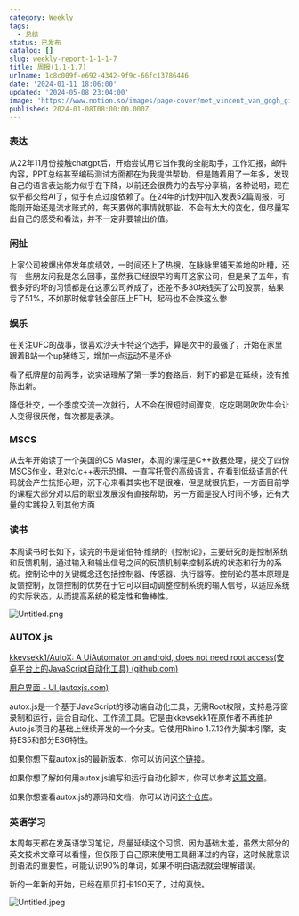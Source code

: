 ```yaml
---
category: Weekly
tags:
  - 总结
status: 已发布
catalog: []
slug: weekly-report-1-1-1-7
title: 周报(1.1-1.7)
urlname: 1c8c009f-e692-4342-9f9c-66fc13786446
date: '2024-01-11 18:06:00'
updated: '2024-05-08 23:04:00'
image: 'https://www.notion.so/images/page-cover/met_vincent_van_gogh_ginoux.jpg'
published: 2024-01-08T08:00:00.000Z
---
```


### 表达


从22年11月份接触chatgpt后，开始尝试用它当作我的全能助手，工作汇报，邮件内容，PPT总结甚至编码测试方面都在为我提供帮助，但是随着用了一年多，发现自己的语言表达能力似乎在下降，以前还会很费力的去写分享稿，各种说明，现在似乎都交给AI了，似乎有点过度依赖了。在24年的计划中加入发表52篇周报，可能刚开始还是流水账式的，每天要做的事情就那些，不会有太大的变化，但尽量写出自己的感受和看法，并不一定非要输出价值。


### 闲扯


上家公司被爆出停发年度绩效，一时间还上了热搜，在脉脉里铺天盖地的吐槽，还有一些朋友问我是怎么回事，虽然我已经很早的离开这家公司，但是呆了五年，有很多好的坏的习惯都是在这家公司养成了，还差不多30块钱买了公司股票，结果亏了51%，不如那时候拿钱全部压上ETH，起码也不会跌这么惨


### 娱乐


在关注UFC的战事，很喜欢沙夫卡特这个选手，算是次中的最强了，开始在家里跟着B站一个up猪练习，增加一点运动不是坏处


看了纸牌屋的前两季，说实话理解了第一季的套路后，剩下的都是在延续，没有推陈出新。


降低社交，一个季度交流一次就行，人不会在很短时间骤变，吃吃喝喝吹吹牛会让人变得很厌倦，每次都是表演。


### MSCS


从去年开始读了一个美国的CS Master，本周的课程是C++数据处理，提交了四份MSCS作业，我对c/c++表示恐惧，一直写托管的高级语言，在看到低级语言的代码就会产生抗拒心理，沉下心来看其实也不是很难，但是就很抗拒，一方面目前学的课程大部分对以后的职业发展没有直接帮助，另一方面是投入时间不够，还有大量的实践投入到其他方面


### 读书


本周读书时长如下，读完的书是诺伯特·维纳的《控制论》，主要研究的是控制系统和反馈机制，通过输入和输出信号之间的反馈机制来控制系统的状态和行为的系统。控制论中的关键概念还包括控制器、传感器、执行器等。控制论的基本原理是反馈控制，反馈控制的优势在于它可以自动调整控制系统的输入信号，以适应系统的实际状态，从而提高系统的稳定性和鲁棒性。


![Untitled.png](https://prod-files-secure.s3.us-west-2.amazonaws.com/5d24fe63-e567-4804-86f9-9fdc62e13082/4d744901-b410-4924-8554-36cce6e9aab7/Untitled.png?X-Amz-Algorithm=AWS4-HMAC-SHA256&X-Amz-Content-Sha256=UNSIGNED-PAYLOAD&X-Amz-Credential=ASIAZI2LB466YKAY2Z55%2F20250325%2Fus-west-2%2Fs3%2Faws4_request&X-Amz-Date=20250325T213417Z&X-Amz-Expires=3600&X-Amz-Security-Token=IQoJb3JpZ2luX2VjELX%2F%2F%2F%2F%2F%2F%2F%2F%2F%2FwEaCXVzLXdlc3QtMiJHMEUCIADCvoIQuBYvW%2B%2Fm25MNwCHu%2BajZ5WetQzhaJXrrcDEAAiEA891HpRMSmCAcKsV5kq0ah7nfllapUegSSKIXfN9fqYYq%2FwMIHRAAGgw2Mzc0MjMxODM4MDUiDPO8Vaz9wZRdZoKvOCrcA4SX8aF2lVrh31GfggD8Dnro1Bc18o3zhlqS9k%2FA0DR8oHem8i%2FqrimJCGhtPS784tkCsn2sXQAX6krOPyNfjMicGpaljvr5HeyQ%2B4CsxtfSwhL0oB4pSxYSvACgKT77fa0rlhrc%2FdGGusOj5eQsfbYsLvI7ZMmIo60zZ2ec3fCc9gAWoDGzyRVo61eTgSFTuA9ABnb4UgHvJ9kPcF5MkbalH%2Bu1NcZ%2B%2FmoRn5mSmANO2NwC2F8bc24Nummz%2FWmO8hs2PqsVtq4fkhZPiPo72WuRP2201a4VCp%2FK%2Bwytb425B436KSLEWOs%2FjxC57RZpPsvFBorM5WOt7Ockm8jZACzSZCH9G3%2BXB4nZZc9rGiVopNCuCb8NzcgJQk%2BHLytDXSiB%2BXxMhiWq%2FM5C5mr2ElDdw0W7TCcrwYVtXyWoeBqpjQldxZEE5K%2Bo7RWwo7zLEwrl1qEDA2VXOiNEty1hRNcSqfHLJagZJq%2BP7YjBBghox%2BfDgiatZsy%2BTIHwrdOAROxPGv3%2Bjy%2FtrBh2f8GUUI0noUT1nobL3tG0EmoTU9pL1l2psxew8h2KkickRigdB5RiePcWRV0xyDQWIGve3JHmlgdk1SqRaI6UeD2MTGgWkiYzcX6oV6z3%2BL%2BYMOmgjL8GOqUBWaCLpKVakAHfOwT6QNjJM1OzZTDhIzdExa2qV6abtYFcmZWTjY9ulmmAZjjxyulb4GauLYvswcfIboHdXNxym5DCL0CKNA7lznZIrM4DVUSD%2BJ5U7gKGFpwrsfFdeflBfQA2T%2BzRfjCkf%2BjlsMcF9UzyWPbTKhyTTD6FWngnW9W9RyfwZ1I0DYHrkrBs7iAsqLrtDY83Zq1df5Qk7%2FiYbMwpPnyI&X-Amz-Signature=1aab0d940b139f4e6d9a25e93b161aaf27b9a708290525afe25fa869cb18487f&X-Amz-SignedHeaders=host&x-id=GetObject)


### AUTOX.js


[kkevsekk1/AutoX: A UiAutomator on android, does not need root access(安卓平台上的JavaScript自动化工具) (github.com)](https://github.com/kkevsekk1/AutoX)


[用户界面 - UI (autoxjs.com)](http://doc.autoxjs.com/#/ui)


autox.js是一个基于JavaScript的移动端自动化工具，无需Root权限，支持悬浮窗录制和运行，适合自动化、工作流工具。它是由kkevsekk1在原作者不再维护Auto.js项目的基础上继续开发的一个分支。它使用Rhino 1.7.13作为脚本引擎，支持ES5和部分ES6特性。


如果你想下载autox.js的最新版本，你可以访问[这个链接](https://github.com/kkevsekk1/AutoX/releases)。


如果你想了解如何用autox.js编写和运行自动化脚本，你可以参考[这篇文章](https://www.cnblogs.com/ghj1976/p/autoxjs.html)。


如果你想查看autox.js的源码和文档，你可以访问[这个仓库](https://github.com/kkevsekk1/AutoX)。


### 英语学习


本周每天都在发英语学习笔记，尽量延续这个习惯，因为基础太差，虽然大部分的英文技术文章可以看懂，但仅限于自己原来使用工具翻译过的内容，这时候就意识到语法的重要性，可能认识90%的单词，如果不明白语法就会理解错误。


新的一年新的开始，已经在扇贝打卡190天了，过的真快。


![Untitled.jpeg](https://prod-files-secure.s3.us-west-2.amazonaws.com/5d24fe63-e567-4804-86f9-9fdc62e13082/c04d3014-4bd3-4142-a613-19220f0a3512/Untitled.jpeg?X-Amz-Algorithm=AWS4-HMAC-SHA256&X-Amz-Content-Sha256=UNSIGNED-PAYLOAD&X-Amz-Credential=ASIAZI2LB466YKAY2Z55%2F20250325%2Fus-west-2%2Fs3%2Faws4_request&X-Amz-Date=20250325T213417Z&X-Amz-Expires=3600&X-Amz-Security-Token=IQoJb3JpZ2luX2VjELX%2F%2F%2F%2F%2F%2F%2F%2F%2F%2FwEaCXVzLXdlc3QtMiJHMEUCIADCvoIQuBYvW%2B%2Fm25MNwCHu%2BajZ5WetQzhaJXrrcDEAAiEA891HpRMSmCAcKsV5kq0ah7nfllapUegSSKIXfN9fqYYq%2FwMIHRAAGgw2Mzc0MjMxODM4MDUiDPO8Vaz9wZRdZoKvOCrcA4SX8aF2lVrh31GfggD8Dnro1Bc18o3zhlqS9k%2FA0DR8oHem8i%2FqrimJCGhtPS784tkCsn2sXQAX6krOPyNfjMicGpaljvr5HeyQ%2B4CsxtfSwhL0oB4pSxYSvACgKT77fa0rlhrc%2FdGGusOj5eQsfbYsLvI7ZMmIo60zZ2ec3fCc9gAWoDGzyRVo61eTgSFTuA9ABnb4UgHvJ9kPcF5MkbalH%2Bu1NcZ%2B%2FmoRn5mSmANO2NwC2F8bc24Nummz%2FWmO8hs2PqsVtq4fkhZPiPo72WuRP2201a4VCp%2FK%2Bwytb425B436KSLEWOs%2FjxC57RZpPsvFBorM5WOt7Ockm8jZACzSZCH9G3%2BXB4nZZc9rGiVopNCuCb8NzcgJQk%2BHLytDXSiB%2BXxMhiWq%2FM5C5mr2ElDdw0W7TCcrwYVtXyWoeBqpjQldxZEE5K%2Bo7RWwo7zLEwrl1qEDA2VXOiNEty1hRNcSqfHLJagZJq%2BP7YjBBghox%2BfDgiatZsy%2BTIHwrdOAROxPGv3%2Bjy%2FtrBh2f8GUUI0noUT1nobL3tG0EmoTU9pL1l2psxew8h2KkickRigdB5RiePcWRV0xyDQWIGve3JHmlgdk1SqRaI6UeD2MTGgWkiYzcX6oV6z3%2BL%2BYMOmgjL8GOqUBWaCLpKVakAHfOwT6QNjJM1OzZTDhIzdExa2qV6abtYFcmZWTjY9ulmmAZjjxyulb4GauLYvswcfIboHdXNxym5DCL0CKNA7lznZIrM4DVUSD%2BJ5U7gKGFpwrsfFdeflBfQA2T%2BzRfjCkf%2BjlsMcF9UzyWPbTKhyTTD6FWngnW9W9RyfwZ1I0DYHrkrBs7iAsqLrtDY83Zq1df5Qk7%2FiYbMwpPnyI&X-Amz-Signature=7510bd5fd821f94a63bfa338af8d14f80ee3c922848e815b47b0f5a30c3d7049&X-Amz-SignedHeaders=host&x-id=GetObject)

